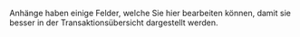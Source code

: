 Anhänge haben einige Felder, welche Sie hier bearbeiten können, damit sie besser in der Transaktionsübersicht dargestellt werden.
